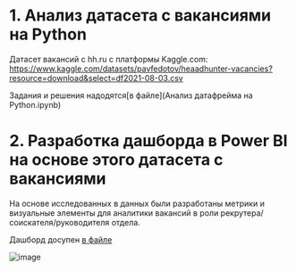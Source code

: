 # 1. Анализ датасета с вакансиями на Python

Датасет вакансий с hh.ru с платформы Kaggle.com: https://www.kaggle.com/datasets/pavfedotov/heaadhunter-vacancies?resource=download&select=df2021-08-03.csv


Задания и решения надодятся[в файле](Анализ датафрейма на Python.ipynb)




 # 2. Разработка дашборда в Power BI на основе этого датасета с вакансиями

На основе исследованных в данных были разработаны метрики и визуальные элементы для аналитики вакансий в роли рекрутера/соискателя/руководителя 
отдела. 

Дашборд досупен [в файле](01_Сборка_датасетов_Bioinformatics_+_ML_petproject_.ipynb)

![image](https://github.com/user-attachments/assets/67d4ac9e-965c-4d77-86f8-62aa72118815)

